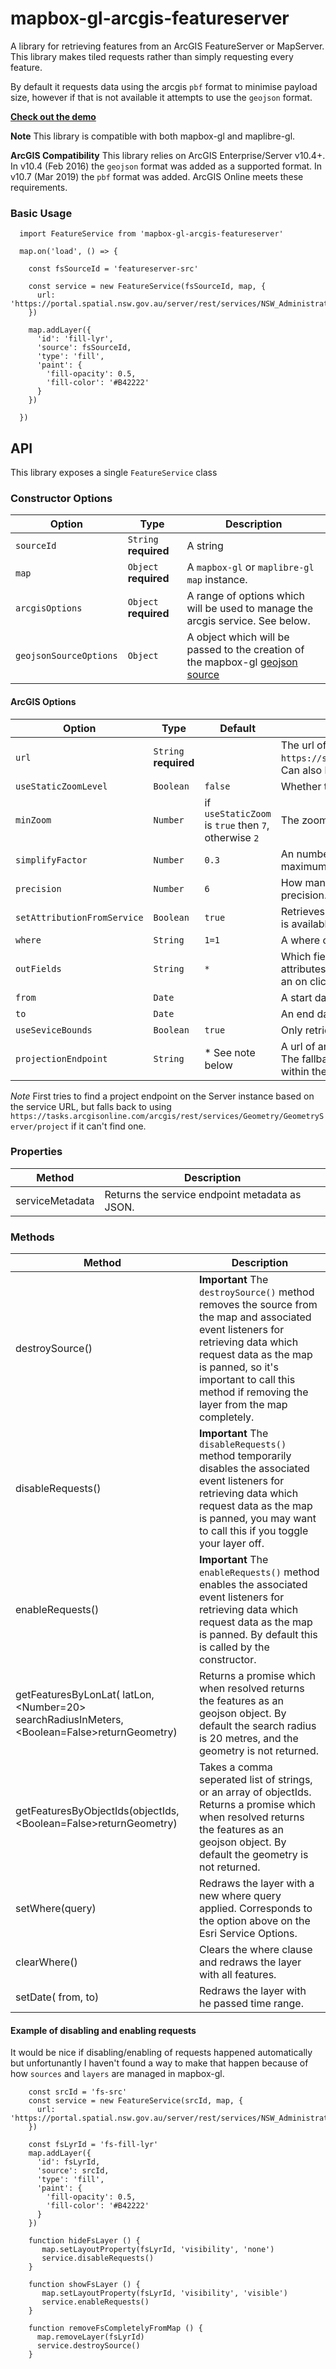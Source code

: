 # mapbox-gl-arcgis-featureserver
A library for retrieving features from an ArcGIS FeatureServer or MapServer. This library makes tiled requests rather than simply requesting every feature. 

By default it requests data using the arcgis `pbf` format to minimise payload size, however if that is not available it attempts to use the `geojson` format.

**[Check out the demo](https://rowanwins.github.io/mapbox-gl-arcgis-featureserver/)**

**Note** This library is compatible with both mapbox-gl and maplibre-gl.

**ArcGIS Compatibility** This library relies on ArcGIS Enterprise/Server v10.4+. In v10.4 (Feb 2016) the `geojson` format was added as a supported format. In v10.7 (Mar 2019) the `pbf` format was added. ArcGIS Online meets these requirements. 


### Basic Usage
````
  import FeatureService from 'mapbox-gl-arcgis-featureserver'

  map.on('load', () => {
    
    const fsSourceId = 'featureserver-src'

    const service = new FeatureService(fsSourceId, map, {
      url: 'https://portal.spatial.nsw.gov.au/server/rest/services/NSW_Administrative_Boundaries_Theme/FeatureServer/6'
    })
    
    map.addLayer({
      'id': 'fill-lyr',
      'source': fsSourceId,
      'type': 'fill',
      'paint': {
        'fill-opacity': 0.5,
        'fill-color': '#B42222'
      }
    })

  })
````

## API
This library exposes a single `FeatureService` class 

### Constructor Options
| Option | Type | Description |
--- | --- | ---
| `sourceId` | `String` **required** | A string  |
| `map` | `Object` **required** | A `mapbox-gl` or `maplibre-gl` `map` instance. |
| `arcgisOptions` | `Object` **required** | A range of options which will be used to manage the arcgis service. See below. |
| `geojsonSourceOptions` | `Object` | A object which will be passed to the creation of the mapbox-gl [geojson source](https://docs.mapbox.com/mapbox-gl-js/style-spec/sources/#geojson) |


#### ArcGIS Options
| Option | Type | Default | Description |
--- | --- | --- | ---
| `url` | `String` **required** | | The url of the feature service ending in a number eg `https://services2.arcgis.com/CcI36Pduqd0OR4W9/ArcGIS/rest/services/County_Polygon/FeatureServer/0`. Can also be a MapServer endpoint ending in a number. |
| `useStaticZoomLevel` | `Boolean` | `false` | Whether to only get tiles at a single zoom level. If true then set `minZoom` to the desired level. |
| `minZoom` | `Number` | if `useStaticZoom` is `true` then `7`, otherwise `2` | The zoom level to start requesting tiles. |
| `simplifyFactor` | `Number` | `0.3` | An number between 0 & 1 indicating how much to simplify geometries by. 0 to doesn't simplify, 1 for maximum simplification. |
| `precision` | `Number` | `6` | How many digits of precision to request from the server. [Wikipedia](https://en.wikipedia.org/wiki/Decimal_degrees#Precision) has a helpfu; reference of digit precision. |
| `setAttributionFromService` | `Boolean` | `true` | Retrieves the copyrightText field from the esri service and adds it as an attribution to the map if something is available. |
| `where` | `String` | `1=1` | A where clause for restricting which features are returned. By default everything is returned. |
| `outFields` | `String` | `*` | Which fields/attributes to return for each feature. By default everything is returned. If you have many attributes you may want to retrieve only a subset and then retrieve the rest for an individual feature using an on click event with the `getFeatureByObjectIds()` method. |
| `from` | `Date` | | A start date for a time-enabled layer. |
| `to` | `Date` | | An end date for a time-enabled layer. |
| `useSeviceBounds` | `Boolean` | `true` | Only retrieve data for those areas within the extent advertised by the service metadata. |
| `projectionEndpoint` | `String` | * See note below | A url of an ArcGIS Server Geometry Server which is called if the extent of the services isn't in EPSG4326. The fallback uses the ArcGIS Online instance, however please ensure that you are using the service within the [Esri licensing arrangements](https://developers.arcgis.com/faq/#licensing).|

*Note* First tries to find a project endpoint on the Server instance based on the service URL, but falls back to using `https://tasks.arcgisonline.com/arcgis/rest/services/Geometry/GeometryServer/project` if it can't find one. 

### Properties
| Method  | Description |
------- | -----------
| serviceMetadata | Returns the service endpoint metadata as JSON. |

### Methods
| Method  | Description |
------- | -----------
| destroySource() | **Important** The `destroySource()` method removes the source from the map and associated event listeners for retrieving data which request data as the map is panned, so it's important to call this method if removing the layer from the map completely. |
| disableRequests() | **Important**  The `disableRequests()` method temporarily disables the associated event listeners for retrieving data which request data as the map is panned, you may want to call this if you toggle your layer off. |
| enableRequests() | **Important**  The `enableRequests()` method enables the associated event listeners for retrieving data which request data as the map is panned. By default this is called by the constructor. |
| getFeaturesByLonLat(<MapboxLatLonObject> latLon, <Number=20> searchRadiusInMeters, <Boolean=False>returnGeometry) | Returns a promise which when resolved returns the features as an geojson object. By default the search radius is 20 metres, and the geometry is not returned. |
| getFeaturesByObjectIds(<string>objectIds, <Boolean=False>returnGeometry) | Takes a comma seperated list of strings, or an array of objectIds. Returns a promise which when resolved returns the features as an geojson object. By default the geometry is not returned. |
| setWhere(<String>query) | Redraws the layer with a new where query applied. Corresponds to the option above on the Esri Service Options. |
| clearWhere() | Clears the where clause and redraws the layer with all features. |
| setDate(<Date> from, <Date> to) | Redraws the layer with he passed time range. |


#### Example of disabling and enabling requests
It would be nice if disabling/enabling of requests happened automatically but unfortunantly I haven't found a way to make that happen because of how `sources` and `layers` are managed in mapbox-gl.
````
    const srcId = 'fs-src'
    const service = new FeatureService(srcId, map, {
      url: 'https://portal.spatial.nsw.gov.au/server/rest/services/NSW_Administrative_Boundaries_Theme/FeatureServer/6'
    })
    
    const fsLyrId = 'fs-fill-lyr'
    map.addLayer({
      'id': fsLyrId,
      'source': srcId,
      'type': 'fill',
      'paint': {
        'fill-opacity': 0.5,
        'fill-color': '#B42222'
      }
    })

    function hideFsLayer () {
       map.setLayoutProperty(fsLyrId, 'visibility', 'none')
       service.disableRequests()
    }

    function showFsLayer () {
       map.setLayoutProperty(fsLyrId, 'visibility', 'visible')
       service.enableRequests()
    }

    function removeFsCompletelyFromMap () {
      map.removeLayer(fsLyrId)
      service.destroySource()
    }
````

